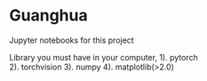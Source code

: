 # Guanghua
Jupyter notebooks for this project

Library you must have in your computer,
1). pytorch <br />
2). torchvision
3). numpy
4). matplotlib(>2.0)
